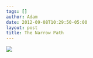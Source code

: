 ```yaml
---
tags: []
author: Adam
date: 2012-09-08T10:29:50-05:00
layout: post
title: The Narrow Path
---
```


![](/media/ma1htrFvDH1qga9s2o1_1280.jpg)
